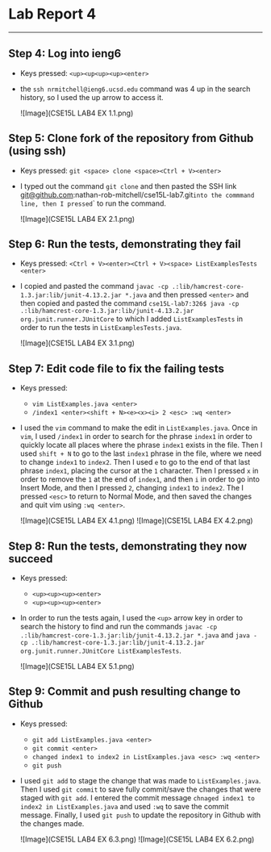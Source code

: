 # Lab Report 4
---
## Step 4: Log into ieng6
  - Keys pressed: `<up><up<up><up><enter>`
  - the `ssh nrmitchell@ieng6.ucsd.edu` command was 4 up in the search history, so I used the up arrow to access it.

    ![Image](CSE15L LAB4 EX 1.1.png)

## Step 5: Clone fork of the repository from Github (using ssh)
  - Keys pressed: `git <space> clone <space><Ctrl + V><enter>`
  - I typed out the command `git clone` and then pasted the SSH link git@github.com:nathan-rob-mitchell/cse15L-lab7.git`
    into the commmand line, then I pressed `<enter>` to run the command.

    ![Image](CSE15L LAB4 EX 2.1.png)

## Step 6: Run the tests, demonstrating they fail
  - Keys pressed: `<Ctrl + V><enter><Ctrl + V><space> ListExamplesTests <enter>`
  - I copied and pasted the command `javac -cp .:lib/hamcrest-core-1.3.jar:lib/junit-4.13.2.jar *.java` and then pressed `<enter>`
    and then copied and pasted the command `cse15L-lab7:326$ java -cp .:lib/hamcrest-core-1.3.jar:lib/junit-4.13.2.jar org.junit.runner.JUnitCore`
    to which I added `ListExamplesTests` in order to run the tests in `ListExamplesTests.java`.

    ![Image](CSE15L LAB4 EX 3.1.png)

## Step 7: Edit code file to fix the failing tests
  - Keys pressed:
      - `vim ListExamples.java <enter>`
      - `/index1 <enter><shift + N><e><x><i> 2 <esc> :wq <enter>`
  - I used the `vim` command to make the edit in `ListExamples.java`. Once in `vim`, I used `/index1` in order to search
    for the phrase `index1` in order to quickly locate all places where the phrase `index1` exists in the file. Then I used
    `shift + N` to go to the last `index1` phrase in the file, where we need to change `index1` to `index2`. Then I used `e` to
    go to the end of that last phrase `index1`, placing the cursor at the `1` character. Then I pressed `x` in order to remove
    the `1` at the end of `index1`, and then `i` in order to go into Insert Mode, and then I pressed `2`, changing `index1` to
    `index2`. The I pressed `<esc>` to return to Normal Mode, and then saved the changes and quit vim using `:wq <enter>`.

    ![Image](CSE15L LAB4 EX 4.1.png)
    ![Image](CSE15L LAB4 EX 4.2.png)

## Step 8: Run the tests, demonstrating they now succeed
  - Keys pressed:
      - `<up><up><up><enter>`
      - `<up><up><up><enter>`
  - In order to run the tests again, I used the `<up>` arrow key in order to search the history to find and run the commands
    `javac -cp .:lib/hamcrest-core-1.3.jar:lib/junit-4.13.2.jar *.java` and
    `java -cp .:lib/hamcrest-core-1.3.jar:lib/junit-4.13.2.jar org.junit.runner.JUnitCore ListExamplesTests`.

     ![Image](CSE15L LAB4 EX 5.1.png)

## Step 9: Commit and push resulting change to Github
  - Keys pressed:
      - `git add ListExamples.java <enter>`
      - `git commit <enter>`
      - `changed index1 to index2 in ListExamples.java <esc> :wq <enter>`
      - `git push`
  - I used `git add` to stage the change that was made to `ListExamples.java`. Then I used `git commit` to save fully commit/save the
    changes that were staged with `git add`. I entered the commit message `chnaged index1 to index2 in ListExamples.java` and used `:wq`
    to save the commit message. Finally, I used `git push` to update the repository in Github with the changes made.

    ![Image](CSE15L LAB4 EX 6.3.png)
    ![Image](CSE15L LAB4 EX 6.2.png)
